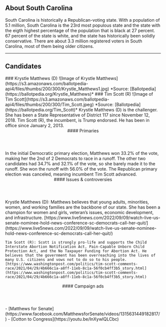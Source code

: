 ## About South Carolina
South Carolina is historically a Republican-voting state. With a population of 5.1 million, South Carolina is the 23rd most populous state and the state with the eigth highest percentage of the population that is black at 27 percent. 67 percent of the state is white, and the state has historically been solidly conservative. There are about 3.3 million registered voters in South Carolina, most of them being older citizens.

---

## Candidates

<Grid>
  <Box>
    ### Krystle Matthews (D)
    ![Image of Krystle Matthews](https://s3.amazonaws.com/ballotpedia-api4/files/thumbs/200/300/Krystle_Matthews1.jpg)
    *Source: [Ballotpedia](https://ballotpedia.org/Krystle_Matthews)*
  </Box>
  <Box>
    ### Tim Scott (R)
    ![Image of Tim Scott](https://s3.amazonaws.com/ballotpedia-api4/files/thumbs/200/300/Tim_Scott.jpeg)
    *Source: [Ballotpedia](https://ballotpedia.org/Tim_Scott)*
  </Box>

  <Box>
    Krystle Matthews (D) is the challenger. She has been a State Representative of District 117 since November 12, 2018.
  </Box>
  <Box>
    Tim Scott (R), the incumbent, is Trump endorsed. He has been in office since January 2, 2013.
  </Box>

  <Header>
    #### Primaries
  </Header>
  <Box>
    In the initial Democratic primary election, Matthews won 33.2% of the vote, making her the 2nd of 2 Democrats to race in a runoff. The other two candidates had 34.7% and 32.1% of the vote, so she barely made it to the runoff. She won the runoff with 56.0% of the vote.
  </Box>
  <Box>
    The Republican primary election was canceled, meaning incumbent Tim Scott advanced.
  </Box>

  <Header>
    #### Issues & controversies
  </Header>

  <WideBox>
    Krystle Matthews (D): Matthews believes that young adults, minorities, women, and working families are the backbone of our state. She has been a champion for women and girls, veteran’s issues, economic development, and infrastructure. [https://www.live5news.com/2022/09/09/watch-live-us-senate-nominee-hold-news-conference-sc-democrats-call-her-quit/](https://www.live5news.com/2022/09/09/watch-live-us-senate-nominee-hold-news-conference-sc-democrats-call-her-quit/)

    Tim Scott (R): Scott is strongly pro-life and supports the Child Interstate Abortion Notification Act, Pain-Capable Unborn Child Protection Act, and the No Taxpayer Funding for Abortion Act. He believes that the government has been overreaching into the lives of many U.S. citizens and vows not to do so to his people. [https://www.washingtonpost.com/politics/tim-scott-comments-race/2021/04/29/4b666c1a-a8ff-11eb-8c1a-56f0cb4ff3b5_story.html](https://www.washingtonpost.com/politics/tim-scott-comments-race/2021/04/29/4b666c1a-a8ff-11eb-8c1a-56f0cb4ff3b5_story.html)
  </WideBox>
 
  <Header>
    #### Campaign ads
  </Header>
  <Box>
    - [Matthews for Senate](https://www.facebook.com/MatthewsforSenate/videos/1315631449182817/)
  </Box>
  <Box>
    - [Cotton to Congress](https://youtu.be/InXywlQLCbc)
  </Box>
</Grid>

